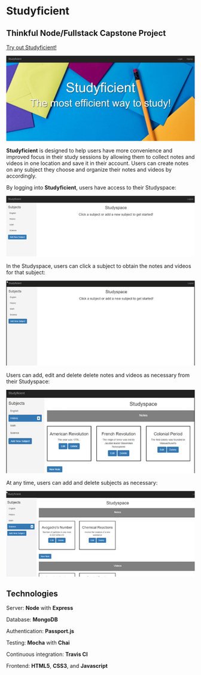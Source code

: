 # Studyficient

## Thinkful Node/Fullstack Capstone Project

[Try out Studyficient!](https://studyficient.herokuapp.com/ "Studyficient")

![alt text](https://github.com/DevDigression/Studyficient/blob/master/img/Studyficient%20Header.jpg "Studyficient - The Most Efficient Way to Study!")

**Studyficient** is designed to help users have more convenience and improved focus in their study sessions by allowing them
to collect notes and videos in one location and save it in their account. Users can create notes on any subject they choose
and organize their notes and videos by accordingly.

By logging into **Studyficient**, users have access to their Studyspace:

![alt text](https://github.com/DevDigression/Studyficient/blob/master/img/Studyspace%20Blank.png "Studyficient Studyspace")

In the Studyspace, users can click a subject to obtain the notes and videos for that subject:

![alt text](https://github.com/DevDigression/Studyficient/blob/master/img/Studyspace%20Notes%20Videos.gif "Studyficient Notes and Videos")

Users can add, edit and delete delete notes and videos as necessary from their Studyspace:

![alt text](https://github.com/DevDigression/Studyficient/blob/master/img/Studyspace%20Edit%20Delete.gif "Studyficient Edit Delete")

At any time, users can add and delete subjects as necessary:

![alt text](https://github.com/DevDigression/Studyficient/blob/master/img/Studyspace%20Add%20Delete%20Subject.gif "Studyficient Add Delete Subjects")

## Technologies

Server: **Node** with **Express**

Database: **MongoDB** 

Authentication: **Passport.js**

Testing: **Mocha** with **Chai**

Continuous integration: **Travis CI**  

Frontend: **HTML5**, **CSS3**, and **Javascript**
